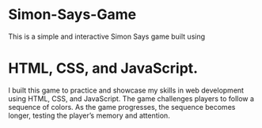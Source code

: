 # Simon-Says-Game
This is a simple and interactive Simon Says game built using 
# HTML, CSS, and JavaScript.
I built this game to practice and showcase my skills in web development using HTML, CSS, and JavaScript.
The game challenges players to follow a sequence of colors.
As the game progresses, the sequence becomes longer, testing the player’s memory and attention.

